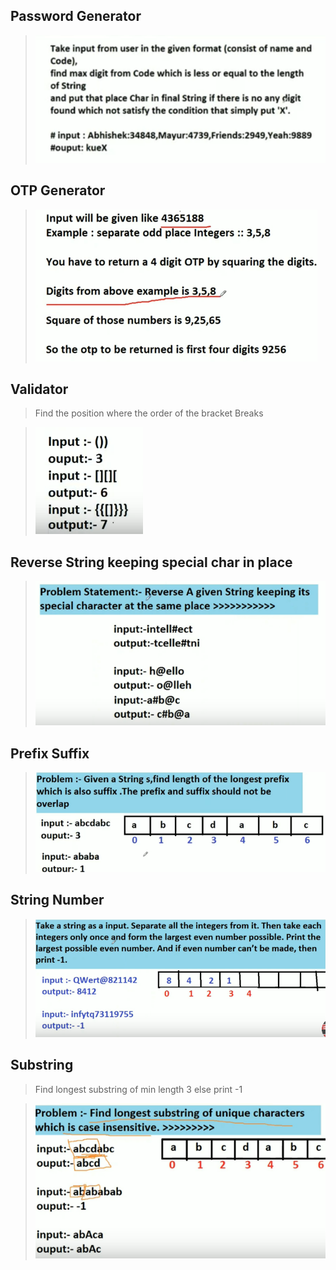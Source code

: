 ## Password Generator

> ![passwordGenerator.png](https://github.com/werfree/Infytq/blob/master/Image/passwordGenerator.png?raw=true)

## OTP Generator

> ![otpGenerator.png](https://github.com/werfree/Infytq/blob/master/Image/otpGenerator.png?raw=true)

##  Validator

>  Find the position where the order of the bracket Breaks

> ![validator.png](https://github.com/werfree/Infytq/blob/master/Image/validator.png?raw=true)

##  Reverse String keeping special char in place

> ![reverse.png](https://github.com/werfree/Infytq/blob/master/Image/reverse.png?raw=true)

##  Prefix Suffix

> ![prefix.png](https://github.com/werfree/Infytq/blob/master/Image/prefix.png?raw=true)

##  String Number

> ![prefix.png](https://github.com/werfree/Infytq/blob/master/Image/stringNumber.png?raw=true)

##  Substring

> Find longest substring of min length 3 else print -1

> ![prefix.png](https://github.com/werfree/Infytq/blob/master/Image/subString.png?raw=true)
